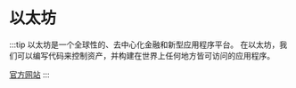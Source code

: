 # 以太坊

:::tip
以太坊是一个全球性的、去中心化金融和新型应用程序平台。
在以太坊，我们可以编写代码来控制资产，并构建在世界上任何地方皆可访问的应用程序。

[官方网站](https://ethereum.org/zh/)
:::
